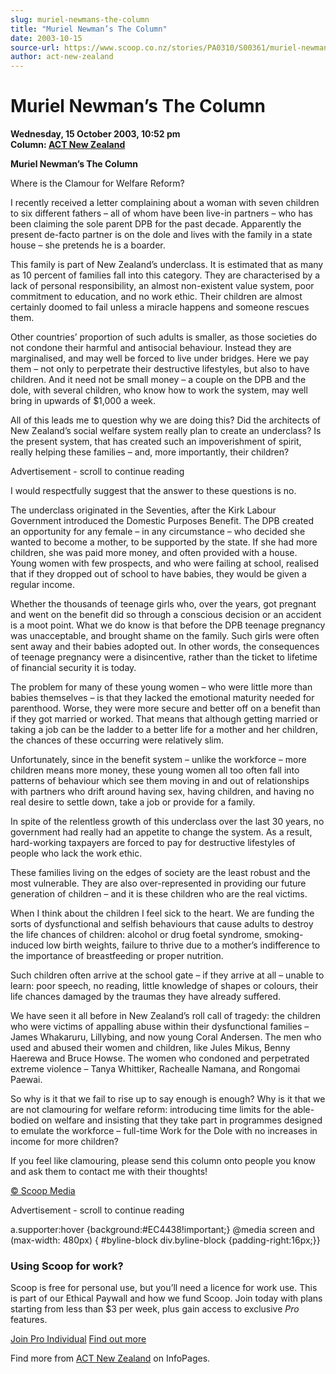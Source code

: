 ```yaml
---
slug: muriel-newmans-the-column
title: "Muriel Newman’s The Column"
date: 2003-10-15
source-url: https://www.scoop.co.nz/stories/PA0310/S00361/muriel-newmans-the-column.htm
author: act-new-zealand
---
```

Muriel Newman’s The Column
==========================

**Wednesday, 15 October 2003, 10:52 pm**  
**Column: [ACT New Zealand](https://info.scoop.co.nz/ACT_New_Zealand)**

  

**Muriel Newman’s The Column**

Where is the Clamour for Welfare Reform?

I recently received a letter complaining about a woman with seven children to six different fathers – all of whom have been live-in partners – who has been claiming the sole parent DPB for the past decade. Apparently the present de-facto partner is on the dole and lives with the family in a state house – she pretends he is a boarder.

This family is part of New Zealand’s underclass. It is estimated that as many as 10 percent of families fall into this category. They are characterised by a lack of personal responsibility, an almost non-existent value system, poor commitment to education, and no work ethic. Their children are almost certainly doomed to fail unless a miracle happens and someone rescues them.

Other countries’ proportion of such adults is smaller, as those societies do not condone their harmful and antisocial behaviour. Instead they are marginalised, and may well be forced to live under bridges. Here we pay them – not only to perpetrate their destructive lifestyles, but also to have children. And it need not be small money – a couple on the DPB and the dole, with several children, who know how to work the system, may well bring in upwards of $1,000 a week.

All of this leads me to question why we are doing this? Did the architects of New Zealand’s social welfare system really plan to create an underclass? Is the present system, that has created such an impoverishment of spirit, really helping these families – and, more importantly, their children?

Advertisement - scroll to continue reading





I would respectfully suggest that the answer to these questions is no.

The underclass originated in the Seventies, after the Kirk Labour Government introduced the Domestic Purposes Benefit. The DPB created an opportunity for any female – in any circumstance – who decided she wanted to become a mother, to be supported by the state. If she had more children, she was paid more money, and often provided with a house. Young women with few prospects, and who were failing at school, realised that if they dropped out of school to have babies, they would be given a regular income.

Whether the thousands of teenage girls who, over the years, got pregnant and went on the benefit did so through a conscious decision or an accident is a moot point. What we do know is that before the DPB teenage pregnancy was unacceptable, and brought shame on the family. Such girls were often sent away and their babies adopted out. In other words, the consequences of teenage pregnancy were a disincentive, rather than the ticket to lifetime of financial security it is today.

The problem for many of these young women – who were little more than babies themselves – is that they lacked the emotional maturity needed for parenthood. Worse, they were more secure and better off on a benefit than if they got married or worked. That means that although getting married or taking a job can be the ladder to a better life for a mother and her children, the chances of these occurring were relatively slim.

Unfortunately, since in the benefit system – unlike the workforce – more children means more money, these young women all too often fall into patterns of behaviour which see them moving in and out of relationships with partners who drift around having sex, having children, and having no real desire to settle down, take a job or provide for a family.

In spite of the relentless growth of this underclass over the last 30 years, no government had really had an appetite to change the system. As a result, hard-working taxpayers are forced to pay for destructive lifestyles of people who lack the work ethic.

These families living on the edges of society are the least robust and the most vulnerable. They are also over-represented in providing our future generation of children – and it is these children who are the real victims.

When I think about the children I feel sick to the heart. We are funding the sorts of dysfunctional and selfish behaviours that cause adults to destroy the life chances of children: alcohol or drug foetal syndrome, smoking-induced low birth weights, failure to thrive due to a mother’s indifference to the importance of breastfeeding or proper nutrition.

Such children often arrive at the school gate – if they arrive at all – unable to learn: poor speech, no reading, little knowledge of shapes or colours, their life chances damaged by the traumas they have already suffered.

We have seen it all before in New Zealand’s roll call of tragedy: the children who were victims of appalling abuse within their dysfunctional families – James Whakaruru, Lillybing, and now young Coral Andersen. The men who used and abused their women and children, like Jules Mikus, Benny Haerewa and Bruce Howse. The women who condoned and perpetrated extreme violence – Tanya Whittiker, Rachealle Namana, and Rongomai Paewai.

So why is it that we fail to rise up to say enough is enough? Why is it that we are not clamouring for welfare reform: introducing time limits for the able-bodied on welfare and insisting that they take part in programmes designed to emulate the workforce – full-time Work for the Dole with no increases in income for more children?

If you feel like clamouring, please send this column onto people you know and ask them to contact me with their thoughts!

  

[© Scoop Media](http://www.scoop.co.nz/about/terms.html)  

Advertisement - scroll to continue reading



a.supporter:hover {background:#EC4438!important;} @media screen and (max-width: 480px) { #byline-block div.byline-block {padding-right:16px;}}

### Using Scoop for work?

Scoop is free for personal use, but you’ll need a licence for work use. This is part of our Ethical Paywall and how we fund Scoop. Join today with plans starting from less than $3 per week, plus gain access to exclusive _Pro_ features.  
  
[Join Pro Individual](https://pro.scoop.co.nz/Individual/?from=ProIn24) [Find out more](https://pro.scoop.co.nz/using-scoop-for-work/?from=ProIn24)

Find more from [ACT New Zealand](https://info.scoop.co.nz/ACT_New_Zealand) on InfoPages.